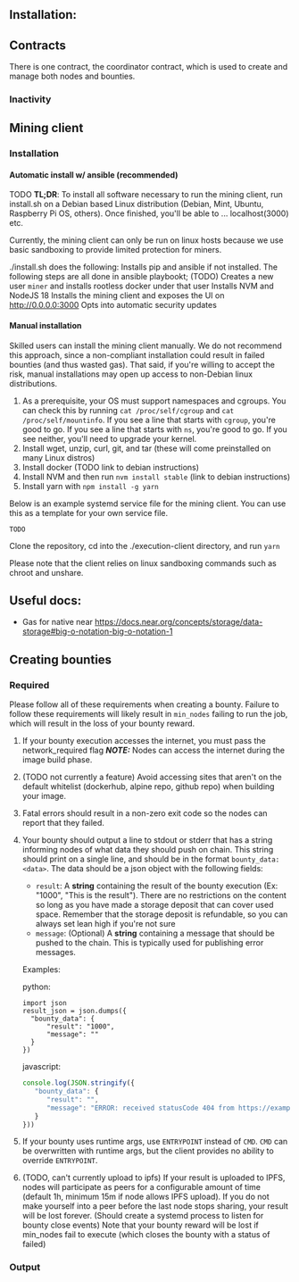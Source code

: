 # 

## Installation:


## Contracts

There is one contract, the coordinator contract, which is used to create and manage both nodes and bounties.

### Inactivity



## Mining client

### Installation

#### Automatic install w/ ansible (recommended)

TODO
**TL;DR**: To install all software necessary to run the mining client, run install.sh on a Debian based Linux distribution (Debian, Mint, Ubuntu, Raspberry Pi OS, others). Once finished, you'll be able to ... localhost(3000) etc. 

Currently, the mining client can only be run on linux hosts because we use basic sandboxing to provide limited protection for miners.

./install.sh does the following:
Installs pip and ansible if not installed. The following steps are all done in ansible playbookt;
(TODO) Creates a new user `miner` and installs rootless docker under that user 
Installs NVM and NodeJS 18
Installs the mining client and exposes the UI on http://0.0.0.0:3000
Opts into automatic security updates

#### Manual installation
Skilled users can install the mining client manually. We do not recommend this approach, since a non-compliant installation could result in failed bounties (and thus wasted gas). That said, if you're willing to accept the risk, manual installations may open up access to non-Debian linux distributions.



1. As a prerequisite, your OS must support namespaces and cgroups. You can check this by running `cat /proc/self/cgroup` and `cat /proc/self/mountinfo`. If you see a line that starts with `cgroup`, you're good to go. If you see a line that starts with `ns`, you're good to go. If you see neither, you'll need to upgrade your kernel.
1. Install wget, unzip, curl, git, and tar (these will come preinstalled on many Linux distros)
2. Install docker (TODO link to debian instructions)
3. Install NVM and then run `nvm install stable` (link to debian instructions)
4. Install yarn with `npm install -g yarn`

Below is an example systemd service file for the mining client. You can use this as a template for your own service file.
```
TODO
```
Clone the repository, cd into the ./execution-client directory, and run `yarn`

Please note that the client relies on linux sandboxing commands such as chroot and unshare.

## Useful docs:
* Gas for native near https://docs.near.org/concepts/storage/data-storage#big-o-notation-big-o-notation-1

## Creating bounties


### **Required**
Please follow all of these requirements when creating a bounty. Failure to follow these requirements will likely result in `min_nodes` failing to run the job, which will result in the loss of your bounty reward.

1. If your bounty execution accesses the internet, you must pass the network_required flag **_NOTE:_** Nodes can access the internet during the image build phase.
2. (TODO not currently a feature) Avoid accessing sites that aren't on the default whitelist (dockerhub, alpine repo, github repo) when building your image.
3. Fatal errors should result in a non-zero exit code so the nodes can report that they failed.
4. Your bounty should output a line to stdout or stderr that has a string informing nodes of what data they should push on chain. This string should print on a single line, and should be in the format `bounty_data: <data>`. The data should be a json object with the following fields:
    * `result`: A **string** containing the result of the bounty execution (Ex: "1000", "This is the result"). There are no restrictions on the content so long as you have made a storage deposit that can cover used space. Remember that the storage deposit is refundable, so you can always set lean high if you're not sure
    * `message`: (Optional) A **string** containing a message that should be pushed to the chain. This is typically used for publishing error messages.
   
   Examples:

   python: 
   ```python3
   import json
   result_json = json.dumps({
     "bounty_data": {
         "result": "1000",
         "message": ""
     }
   })
   ```
   javascript:
   ```javascript
   console.log(JSON.stringify({
      "bounty_data": {
         "result": "",
         "message": "ERROR: received statusCode 404 from https://example.com"
      } 
   }))
   ```
4. If your bounty uses runtime args, use `ENTRYPOINT` instead of `CMD`. `CMD` can be overwritten with runtime args, but the client provides no ability to override `ENTRYPOINT`. 
5. (TODO, can't currently upload to ipfs) If your result is uploaded to IPFS, nodes will participate as peers for a configurable amount of time (default 1h, minimum 15m if node allows IPFS upload). If you do not make yourself into a peer before the last node stops sharing, your result will be lost forever. (Should create a systemd process to listen for bounty close events)
Note that your bounty reward will be lost if min_nodes fail to execute (which closes the bounty with a status of failed)

### Output